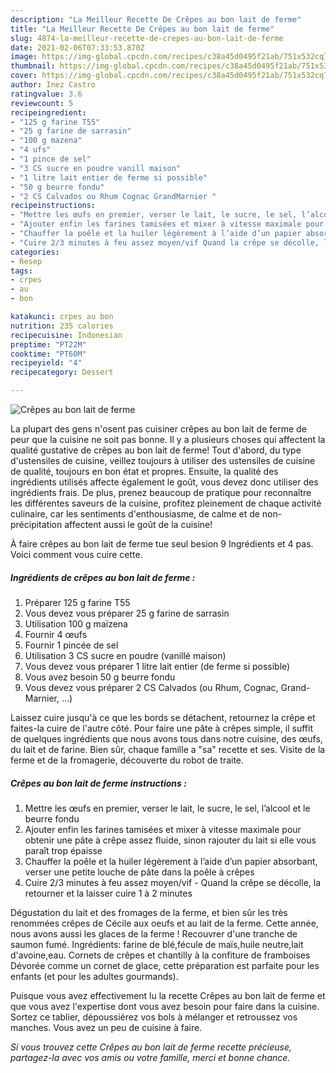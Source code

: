 ```yaml
---
description: "La Meilleur Recette De Crêpes au bon lait de ferme"
title: "La Meilleur Recette De Crêpes au bon lait de ferme"
slug: 4874-la-meilleur-recette-de-crepes-au-bon-lait-de-ferme
date: 2021-02-06T07:33:53.870Z
image: https://img-global.cpcdn.com/recipes/c38a45d0495f21ab/751x532cq70/crepes-au-bon-lait-de-ferme-photo-principale-de-la-recette.jpg
thumbnail: https://img-global.cpcdn.com/recipes/c38a45d0495f21ab/751x532cq70/crepes-au-bon-lait-de-ferme-photo-principale-de-la-recette.jpg
cover: https://img-global.cpcdn.com/recipes/c38a45d0495f21ab/751x532cq70/crepes-au-bon-lait-de-ferme-photo-principale-de-la-recette.jpg
author: Inez Castro
ratingvalue: 3.6
reviewcount: 5
recipeingredient:
- "125 g farine T55"
- "25 g farine de sarrasin"
- "100 g mazena"
- "4 ufs"
- "1 pince de sel"
- "3 CS sucre en poudre vanill maison"
- "1 litre lait entier de ferme si possible"
- "50 g beurre fondu"
- "2 CS Calvados ou Rhum Cognac GrandMarnier "
recipeinstructions:
- "Mettre les œufs en premier, verser le lait, le sucre, le sel, l’alcool et le beurre fondu"
- "Ajouter enfin les farines tamisées et mixer à vitesse maximale pour obtenir une pâte à crêpe assez fluide, sinon rajouter du lait si elle vous paraît trop épaisse"
- "Chauffer la poêle et la huiler légèrement à l’aide d’un papier absorbant, verser une petite louche de pâte dans la poêle à crêpes"
- "Cuire 2/3 minutes à feu assez moyen/vif Quand la crêpe se décolle, la retourner et la laisser cuire 1 à 2 minutes"
categories:
- Resep
tags:
- crpes
- au
- bon

katakunci: crpes au bon 
nutrition: 235 calories
recipecuisine: Indonesian
preptime: "PT22M"
cooktime: "PT60M"
recipeyield: "4"
recipecategory: Dessert

---
```



![Crêpes au bon lait de ferme](https://img-global.cpcdn.com/recipes/c38a45d0495f21ab/751x532cq70/crepes-au-bon-lait-de-ferme-photo-principale-de-la-recette.jpg)

La plupart des gens n'osent pas cuisiner crêpes au bon lait de ferme de peur que la cuisine ne soit pas bonne. Il y a plusieurs choses qui affectent la qualité gustative de crêpes au bon lait de ferme! Tout d'abord, du type d'ustensiles de cuisine, veillez toujours à utiliser des ustensiles de cuisine de qualité, toujours en bon état et propres. Ensuite, la qualité des ingrédients utilisés affecte également le goût, vous devez donc utiliser des ingrédients frais. De plus, prenez beaucoup de pratique pour reconnaître les différentes saveurs de la cuisine, profitez pleinement de chaque activité culinaire, car les sentiments d'enthousiasme, de calme et de non-précipitation affectent aussi le goût de la cuisine!

<!--inarticleads1-->

À faire crêpes au bon lait de ferme tue seul besion 9 Ingrédients et 4 pas. Voici comment vous cuire cette.

##### Ingrédients de crêpes au bon lait de ferme :

1. Préparer 125 g farine T55
1. Vous devez vous préparer 25 g farine de sarrasin
1. Utilisation 100 g maïzena
1. Fournir 4 œufs
1. Fournir 1 pincée de sel
1. Utilisation 3 CS sucre en poudre (vanillé maison)
1. Vous devez vous préparer 1 litre lait entier (de ferme si possible)
1. Vous avez besoin 50 g beurre fondu
1. Vous devez vous préparer 2 CS Calvados (ou Rhum, Cognac, Grand-Marnier, …)


Laissez cuire jusqu&#39;à ce que les bords se détachent, retournez la crêpe et faites-la cuire de l&#39;autre côté. Pour faire une pâte à crêpes simple, il suffit de quelques ingrédients que nous avons tous dans notre cuisine, des œufs, du lait et de farine. Bien sûr, chaque famille a &#34;sa&#34; recette et ses. Visite de la ferme et de la fromagerie, découverte du robot de traite. 

<!--inarticleads2-->

##### Crêpes au bon lait de ferme instructions :

1. Mettre les œufs en premier, verser le lait, le sucre, le sel, l’alcool et le beurre fondu
1. Ajouter enfin les farines tamisées et mixer à vitesse maximale pour obtenir une pâte à crêpe assez fluide, sinon rajouter du lait si elle vous paraît trop épaisse
1. Chauffer la poêle et la huiler légèrement à l’aide d’un papier absorbant, verser une petite louche de pâte dans la poêle à crêpes
1. Cuire 2/3 minutes à feu assez moyen/vif - Quand la crêpe se décolle, la retourner et la laisser cuire 1 à 2 minutes


Dégustation du lait et des fromages de la ferme, et bien sûr les très renommées crêpes de Cécile aux oeufs et au lait de la ferme. Cette année, nous avons aussi les glaces de la ferme ! Recouvrer d&#39;une tranche de saumon fumé. Ingrédients: farine de blé,fécule de maïs,huile neutre,lait d&#39;avoine,eau. Cornets de crêpes et chantilly à la confiture de framboises Dévorée comme un cornet de glace, cette préparation est parfaite pour les enfants (et pour les adultes gourmands). 

<!--inarticleads1-->

<p>
Puisque vous avez effectivement lu la recette Crêpes au bon lait de ferme et que vous avez l'expertise dont vous avez besoin pour faire dans la cuisine. Sortez ce tablier, dépoussiérez vos bols à mélanger et retroussez vos manches. Vous avez un peu de cuisine à faire.
</p>

<p>
<i>Si vous trouvez cette Crêpes au bon lait de ferme recette précieuse, partagez-la avec vos amis ou votre famille, merci et bonne chance.</i>
</p>
